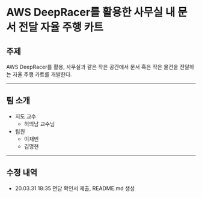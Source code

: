 # AWS DeepRacer를 활용한 사무실 내 문서 전달 자율 주행 카트

## 주제
AWS DeepRacer를 활용, 사무실과 같은 작은 공간에서 문서 혹은 작은 물건을 전달하는 자율 주행 카트를 개발한다.
- - -

## 팀 소개
* 지도 교수
  * 허의남 교수님
* 팀원
  * 이재빈
  * 김명현
- - -

## 수정 내역
 * 20.03.31 18:35 면담 확인서 제출, README.md 생성